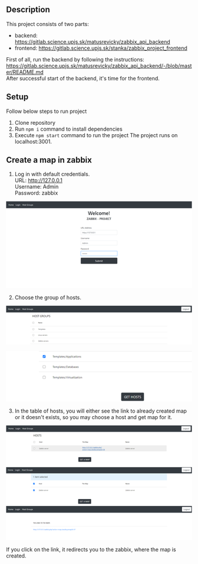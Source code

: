 ## Description

This project consists of two parts:
 - backend: https://gitlab.science.upjs.sk/matusrevicky/zabbix_api_backend
 - frontend: https://gitlab.science.upjs.sk/stanka/zabbix_project_frontend

First of all, run the backend by following the instructions: https://gitlab.science.upjs.sk/matusrevicky/zabbix_api_backend/-/blob/master/README.md  
After successful start of the backend, it's time for the frontend.

## Setup
Follow below steps to run project

1. Clone repository
2. Run `npm i` command to install dependencies
3. Execute `npm start` command to run the project
The project runs on localhost:3001.

## Create a map in zabbix
1. Log in with default credentials.  
URL: http://127.0.0.1  
Username: Admin  
Password: zabbix  

![login](/images/login.png)


2. Choose the group of hosts.

![table_of_groups_of_hosts](/images/group_of_hosts.png)

![table_of_groups_of_hosts2](/images/group_of_hosts2.png)



3. In the table of hosts, you will either see the link to already created map or it doesn't exists, so you may choose a host and get map for it.

![host_map](/images/host_map.png)
![host_map2](/images/host_no_map.png)
![map](/images/link_to_map.png)

If you click on the link, it redirects you to the zabbix, where the map is created.






